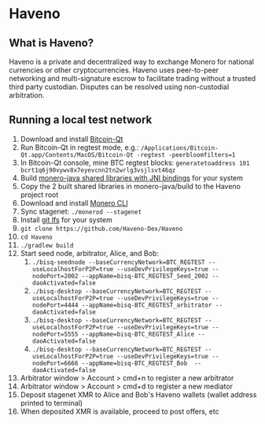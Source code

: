# Haveno

## What is Haveno?

Haveno is a private and decentralized way to exchange Monero for national currencies or other cryptocurrencies.  Haveno uses peer-to-peer networking and multi-signature escrow to facilitate trading without a trusted third party custodian.  Disputes can be resolved using non-custodial arbitration.

## Running a local test network

1. Download and install [Bitcoin-Qt](https://bitcoin.org/en/download)
2. Run Bitcoin-Qt in regtest mode, e.g.: `/Applications/Bitcoin-Qt.app/Contents/MacOS/Bitcoin-Qt -regtest -peerbloomfilters=1`
3. In Bitcoin-Qt console, mine BTC regtest blocks: `generatetoaddress 101 bcrt1q6j90vywv8x7eyevcnn2tn2wrlg3vsjlsvt46qz`
4. Build [monero-java shared libraries with JNI bindings](https://github.com/monero-ecosystem/monero-java#building-jni-shared-libraries-from-source) for your system
5. Copy the 2 built shared libraries in monero-java/build to the Haveno project root
7. Download and install [Monero CLI](https://www.getmonero.org/downloads/)
8. Sync stagenet: `./monerod --stagenet`
9. Install [git lfs](https://git-lfs.github.com) for your system
10. `git clone https://github.com/Haveno-Dex/Haveno`
11. `cd Haveno`
12. `./gradlew build`
13. Start seed node, arbitrator, Alice, and Bob:
    1. `./bisq-seednode --baseCurrencyNetwork=BTC_REGTEST --useLocalhostForP2P=true --useDevPrivilegeKeys=true --nodePort=2002 --appName=bisq-BTC_REGTEST_Seed_2002 --daoActivated=false`
    2. `./bisq-desktop --baseCurrencyNetwork=BTC_REGTEST --useLocalhostForP2P=true --useDevPrivilegeKeys=true --nodePort=4444 --appName=bisq-BTC_REGTEST_arbitrator --daoActivated=false`
    3. `./bisq-desktop --baseCurrencyNetwork=BTC_REGTEST --useLocalhostForP2P=true --useDevPrivilegeKeys=true --nodePort=5555 --appName=bisq-BTC_REGTEST_Alice --daoActivated=false`
    4. `./bisq-desktop --baseCurrencyNetwork=BTC_REGTEST --useLocalhostForP2P=true --useDevPrivilegeKeys=true --nodePort=6666 --appName=bisq-BTC_REGTEST_Bob  --daoActivated=false`
14. Arbitrator window > Account > cmd+n to register a new arbitrator
15. Arbitrator window > Account > cmd+d to register a new mediator
16. Deposit stagenet XMR to Alice and Bob's Haveno wallets (wallet address printed to terminal)
17. When deposited XMR is available, proceed to post offers, etc
